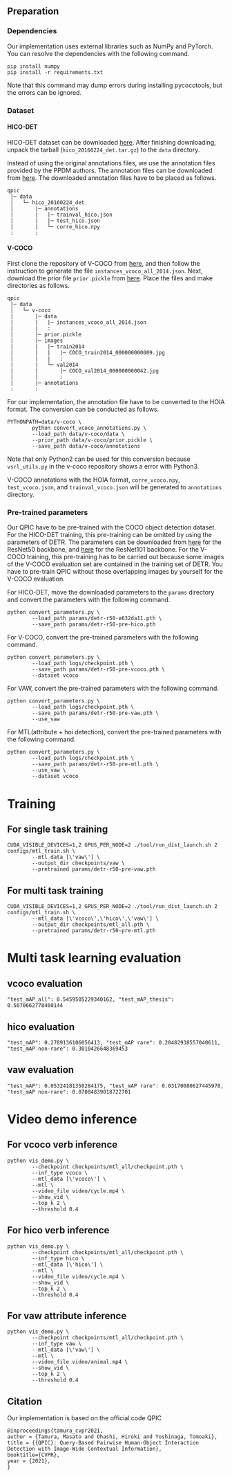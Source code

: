 ## Preparation

### Dependencies
Our implementation uses external libraries such as NumPy and PyTorch. You can resolve the dependencies with the following command.
```
pip install numpy
pip install -r requirements.txt
```
Note that this command may dump errors during installing pycocotools, but the errors can be ignored.

### Dataset

#### HICO-DET
HICO-DET dataset can be downloaded [here](https://drive.google.com/open?id=1QZcJmGVlF9f4h-XLWe9Gkmnmj2z1gSnk). After finishing downloading, unpack the tarball (`hico_20160224_det.tar.gz`) to the `data` directory.

Instead of using the original annotations files, we use the annotation files provided by the PPDM authors. The annotation files can be downloaded from [here](https://drive.google.com/open?id=1WI-gsNLS-t0Kh8TVki1wXqc3y2Ow1f2R). The downloaded annotation files have to be placed as follows.
```
qpic
 |─ data
 │   └─ hico_20160224_det
 |       |─ annotations
 |       |   |─ trainval_hico.json
 |       |   |─ test_hico.json
 |       |   └─ corre_hico.npy
 :       :
```

#### V-COCO
First clone the repository of V-COCO from [here](https://github.com/s-gupta/v-coco), and then follow the instruction to generate the file `instances_vcoco_all_2014.json`. Next, download the prior file `prior.pickle` from [here](https://drive.google.com/drive/folders/10uuzvMUCVVv95-xAZg5KS94QXm7QXZW4). Place the files and make directories as follows.
```
qpic
 |─ data
 │   └─ v-coco
 |       |─ data
 |       |   |─ instances_vcoco_all_2014.json
 |       |   :
 |       |─ prior.pickle
 |       |─ images
 |       |   |─ train2014
 |       |   |   |─ COCO_train2014_000000000009.jpg
 |       |   |   :
 |       |   └─ val2014
 |       |       |─ COCO_val2014_000000000042.jpg
 |       |       :
 |       |─ annotations
 :       :
```
For our implementation, the annotation file have to be converted to the HOIA format. The conversion can be conducted as follows.
```
PYTHONPATH=data/v-coco \
        python convert_vcoco_annotations.py \
        --load_path data/v-coco/data \
        --prior_path data/v-coco/prior.pickle \
        --save_path data/v-coco/annotations
```
Note that only Python2 can be used for this conversion because `vsrl_utils.py` in the v-coco repository shows a error with Python3.

V-COCO annotations with the HOIA format, `corre_vcoco.npy`, `test_vcoco.json`, and `trainval_vcoco.json` will be generated to `annotations` directory.

### Pre-trained parameters
Our QPIC have to be pre-trained with the COCO object detection dataset. For the HICO-DET training, this pre-training can be omitted by using the parameters of DETR. The parameters can be downloaded from [here](https://dl.fbaipublicfiles.com/detr/detr-r50-e632da11.pth) for the ResNet50 backbone, and [here](https://dl.fbaipublicfiles.com/detr/detr-r101-2c7b67e5.pth) for the ResNet101 backbone. For the V-COCO training, this pre-training has to be carried out because some images of the V-COCO evaluation set are contained in the training set of DETR. You have to pre-train QPIC without those overlapping images by yourself for the V-COCO evaluation.

For HICO-DET, move the downloaded parameters to the `params` directory and convert the parameters with the following command.
```
python convert_parameters.py \
        --load_path params/detr-r50-e632da11.pth \
        --save_path params/detr-r50-pre-hico.pth
```

For V-COCO, convert the pre-trained parameters with the following command.
```
python convert_parameters.py \
        --load_path logs/checkpoint.pth \
        --save_path params/detr-r50-pre-vcoco.pth \
        --dataset vcoco
```

For VAW, convert the pre-trained parameters with the following command.
```
python convert_parameters.py \
        --load_path logs/checkpoint.pth \
        --save_path params/detr-r50-pre-vaw.pth \
        --use_vaw
```

For MTL(attribute + hoi detection), convert the pre-trained parameters with the following command.
```
python convert_parameters.py \
        --load_path logs/checkpoint.pth \
        --save_path params/detr-r50-pre-mtl.pth \
        --use_vaw \
        --dataset vcoco
```




# Training

## For single task training
```
CUDA_VISIBLE_DEVICES=1,2 GPUS_PER_NODE=2 ./tool/run_dist_launch.sh 2 configs/mtl_train.sh \
        --mtl_data [\'vaw\'] \
        --output_dir checkpoints/vaw \
        --pretrained params/detr-r50-pre-vaw.pth
```  

## For multi task training
```
CUDA_VISIBLE_DEVICES=1,2 GPUS_PER_NODE=2 ./tool/run_dist_launch.sh 2 configs/mtl_train.sh \
        --mtl_data [\'vcoco\',\'hico\',\'vaw\'] \
        --output_dir checkpoints/mtl_all.pth \
        --pretrained params/detr-r50-pre-mtl.pth
``` 

# Multi task learning evaluation
## vcoco evaluation
```
"test_mAP_all": 0.5459505229340162, "test_mAP_thesis": 0.5670662778460144
```
## hico evaluation
```
"test_mAP": 0.2789136106056413, "test_mAP rare": 0.20482938557040611, "test_mAP non-rare": 0.3010426648369453
```
## vaw evaluation
```
"test_mAP": 0.05324181350284175, "test_mAP rare": 0.03170080627445978, "test_mAP non-rare": 0.07084839018722701
```

# Video demo inference
## For vcoco verb inference
```
python vis_demo.py \
        --checkpoint checkpoints/mtl_all/checkpoint.pth \
        --inf_type vcoco \
        --mtl_data [\'vcoco\'] \
        --mtl \
        --video_file video/cycle.mp4 \
        --show_vid \
        --top_k 2 \
        --threshold 0.4
```  

## For hico verb inference
```
python vis_demo.py \
        --checkpoint checkpoints/mtl_all/checkpoint.pth \
        --inf_type hico \
        --mtl_data [\'hico\'] \
        --mtl \
        --video_file video/cycle.mp4 \
        --show_vid \
        --top_k 2 \
        --threshold 0.4
```  

## For vaw attribute inference
```
python vis_demo.py \
        --checkpoint checkpoints/mtl_all/checkpoint.pth \
        --inf_type vaw \
        --mtl_data [\'vaw\'] \
        --mtl \
        --video_file video/animal.mp4 \
        --show_vid \
        --top_k 2 \
        --threshold 0.4
```  



## Citation
Our implementation is based on the official code QPIC
```
@inproceedings{tamura_cvpr2021,
author = {Tamura, Masato and Ohashi, Hiroki and Yoshinaga, Tomoaki},
title = {{QPIC}: Query-Based Pairwise Human-Object Interaction Detection with Image-Wide Contextual Information},
booktitle={CVPR},
year = {2021},
}
```
